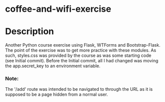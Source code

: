 # coffee-and-wifi-exercise

# Description
Another Python course exercise using Flask, WTForms and Bootstrap-Flask. The point of the exercise was
to get more practice with these modules. As such, styles.css was provided by the course as was some 
starting code (see Initial commit). Before the Initial commit, all I had changed was moving the 
app.secret_key to an environment variable.

### Note:
The '/add' route was intended to be navigated to through the URL as it is supposed to be a page hidden
from a normal user. 